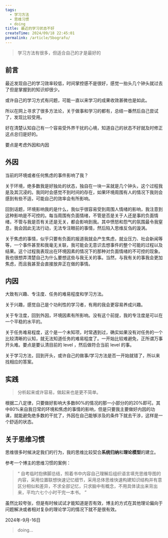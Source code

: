 ```yaml
---
tags:
  - 学习方法
  - 思维习惯
  - doing
title: 最近的学习状态不好
createTime: 2024/09/18 22:45:01
permalink: /article/5bografu/
---
```


> 学习方法有很多，但适合自己的才是最好的

## 前言

最近发现自己的学习效率较低，时间掌控感不是很好，感觉一抬头几个钟头就过去了但是掌握到的知识却很少。

或许自己的学习方式有问题，可能一直以来学习的成果收效甚微也是如此。

所以在网上寻求了很多方法论，关于做事和学习的都有，总结一番然后自己尝试了，发现比较受用。

好在清楚认知自己有一个容易受外界干扰的心境，知道自己的状态不好就及时修正这点总归是好的。

要点是考虑外因和内因

## 外因

当前的环境或者任何焦虑的事件影响了我？

关于环境，绝多数我是好独处的状态，独自在一块一呆就是几个钟头，这个过程我是及其沉浸的。我同时会感觉不到时间的存在，如果环境周围有人的情况下我则会感到有些不适，可能自己的效率会有所影响。

回到话题，环境影响我的是什么，我似乎很容易受到周围人情绪的影响，我注意到这种影响是不可控的。每当周围有负面情绪，不管是否是关于人还是事的负面情绪，不管与我是否有关还是无关，都会影响到我。其中愤怒和怨气的氛围最令我窒息，我会因此无法行动，无法专注眼前的事情，然后陷入思维反刍的漩涡。

关于焦虑的事情，似乎只要有负面的报道我就会产生焦虑，就业压力、社会新闻等等，一个事件甚至和我毫无关联，我可能会无意识去想事件的整个可能的过程以及结果。这个过程我表现出在环境因素的情况下的那种对负面情绪的不可控的现象。我也很想弄清楚自己为什么要想这些与我无关的事。当然，与我有关的事我会更加焦虑，而且我甚至会直接放弃正在做的事情。

## 内因

大致有兴趣、专注度、任务的难易程度和学习方法。

关于兴趣，感觉自己是个功利性的学习者，有用的我会更容易养成兴趣。

关于专注度，回到外因，环境因素有所影响。没有这个前提，我的专注度是可以在一个平稳的水平的。

关于任务难易程度，这个是一个未知项，时常遇到过，确实如果没有对任务的一个比较清晰的认知，就无法知道任务的难易程度了。一开始比较难避免，正所谓万事开头难。要点是要认清目前的 level ，然后做符合当前 level 的事。

关于学习方法，回到开头，或许自己的做事/学习方法是否一开始就错了，所以来找相应的答案。

## 实践

> 分析起来或许容易，做起来也是更不简单。

根据二八定律，只要做好影响大多数80%的情况的那一小部分的的20%即可。其中80%来自我日常的环境和焦虑的事情的影响，但是只要我主要做好内因的功课，就能避免绝多数的干扰了，外因在自己能够涉及的条件下就去干涉，这样是一个舒适的状态。

## 关于思维习惯

思维很多时候决定我们的行为，我的思维比较契合**系统归纳**和**理论模型**的建立。

参考一个博主的思维习惯的案例：

> “ 自考临时抱佛脚总结，照着书中内容自己理解后组织语言填充思维导图的内容，采用位置联想快速记忆细节，采用总体思维快速构建知识结构并有意区分相似和差异，不求全部记忆，只求脑中有概念，不用具体读出来背出来，平均六七个小时干完一本书。 ”

虽然比较夸张，但是有时候试试才能知道是否有效，博主的方式在其他理论偏向于问题解决或者相对复杂的理论学习的情况下就不是很有效。



2024年-9月-16日

> doing…



